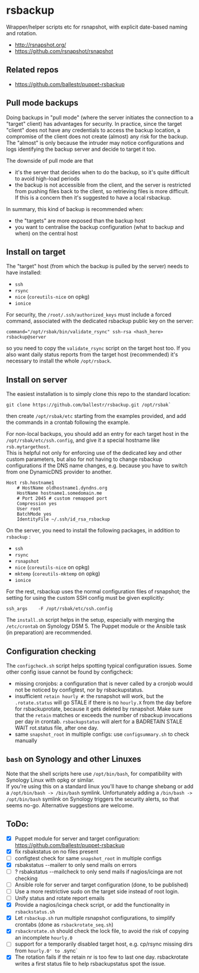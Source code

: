 # rsbackup
Wrapper/helper scripts etc for rsnapshot, with explicit date-based naming and rotation.
* http://rsnapshot.org/
* https://github.com/rsnapshot/rsnapshot

## Related repos
* https://github.com/ballestr/puppet-rsbackup

## Pull mode backups
Doing backups in "pull mode" (where the server initiates the connection to a "target" client) has advantages for security.
In practice, since the target "client" does not have any credentials to access the backup location, 
a compromise of the client does not create (almost) any risk for the backup. 
The "almost" is only because the intruder may notice configurations and logs identifying the backup server and decide to target it too.

The downside of pull mode are that 
* it's the server that decides when to do the backup, so it's quite difficult to avoid high-load periods
* the backup is not accessible from the client, and the server is restricted from pushing files back to the client,
  so retrieving files is more difficult. 
  If this is a concern then it's suggested to have a local rsbackup.

In summary, this kind of backup is recommended when:
* the "targets" are more exposed than the backup host
* you want to centralise the backup configuration (what to backup and when) on the central host

## Install on target
The "target" host (from which the backup is pulled by the server) needs to have installed:
* `ssh`
* `rsync`
* `nice` (`coreutils-nice` on opkg)
* `ionice`

For security, the `/root/.ssh/authorized_keys` must include a forced command, associated with the dedicated rsbackup public key on the server:
```
command="/opt/rsbak/bin/validate_rsync" ssh-rsa <hash_here> rsbackup@server
```
so you need to copy the `validate_rsync` script on the target host too. 
If you also want daily status reports from the target host (recommended) it's necessary to install the whole `/opt/rsback`. 

## Install on server
The easiest installation is to simply clone this repo to the standard location: 
```
git clone https://github.com/ballestr/rsbackup.git /opt/rsbak`
```
then create `/opt/rsbak/etc` starting from the examples provided, and add the commands in a crontab following the example.

For non-local backups, you should add an entry for each target host in the `/opt/rsbak/etc/ssh.config`, and give it a special hostname like `rsb.mytargethost`.  
This is helpful not only for enforcing use of the dedicated key and other custom parameters, but also for not having to change rsbackup configurations
if the DNS name changes, e.g. because you have to switch from one DynamicDNS provider to another.
```
Host rsb.hostname1
    # HostName oldhostname1.dyndns.org
    HostName hostname1.somedomain.me
    # Port 2045 # custom remapped port
    Compression yes
    User root
    BatchMode yes
    IdentityFile ~/.ssh/id_rsa_rsbackup
```

On the server, you need to install the following packages, in addition to `rsbackup` :
* `ssh`
* `rsync`
* `rsnapshot`
* `nice` (`coreutils-nice` on opkg)
* `mktemp` (`coreutils-mktemp` on opkg)
* `ionice`

For the rest, rsbackup uses the normal configuration files of rsnapshot; the setting for using the custom SSH config must be given explicitly:
```
ssh_args	-F /opt/rsbak/etc/ssh.config
```

The `install.sh` script helps in the setup, especially with merging the `/etc/crontab` on Synology DSM 5. The Puppet module or the Ansible task (in preparation) are recommended.


## Configuration checking
The `configcheck.sh` script helps spotting typical configuration issues.
Some other config issue cannot be found by configcheck:
* missing cronjobs: 
  a configuration that is never called by a cronjob would not be noticed by configtest, nor by rsbackupstatus.
* insufficient `retain hourly #`:
 the rsnapshot will work, but the `.rotate.status` will go STALE if there is no `hourly.X` from the day before for rsbackuprotate, because it gets deleted by rsnapshot.
 Make sure that the `retain` matches or exceeds the number of rsbackup invocations per day in crontab. 
 `rsbackupstatus` will alert for a BADRETAIN STALE WAIT rot.status file, after one day.
* same `snapshot_root` in multiple configs: 
  use `configsummary.sh` to check manually

## `bash` on Synology and other Linuxes
Note that the shell scripts here use `/opt/bin/bash`, for compatibility with Synology Linux with opkg or similar.  
If you're using this on a standard linux you'll have to change shebang or add a `/opt/bin/bash -> /bin/bash` symlink.
Unfortunately adding a `/bin/bash -> /opt/bin/bash` symlink on Synology triggers the security alerts, so that seems no-go. 
Alternative suggestions are welcome.

## ToDo:
- [x] Puppet module for server and target configuration: https://github.com/ballestr/puppet-rsbackup
- [x] fix rsbakstatus on no files present
- [ ] configtest check for same `snapshot_root` in multiple configs
- [x] rsbakstatus --mailerr to only send mails on errors
- [ ] ? rsbakstatus --mailcheck to only send mails if nagios/icinga are not checking
- [ ] Ansible role for server and target configuration (done, to be published)
- [ ] Use a more restrictive sudo on the target side instead of root login.
- [ ] Unify status and rotate report emails
- [x] Provide a nagios/icinga check script, or add the functionality in `rsbackstatus.sh`
- [x] Let `rsbackup.sh` run multiple rsnapshot configurations, to simplify crontabs (done as `rsbackrotate_seq.sh`)
- [x] `rsbackrotate.sh` should check the lock file, to avoid the risk of copying an incomplete `hourly.0`
- [ ] support for a temporarily disabled target host, e.g. cp/rsync missing dirs from `hourly.0' to `.sync` 
- [x] The rotation fails if the retain nr is too few to last one day. rsbackrotate writes a first status file to help rsbackupstatus spot the issue.
